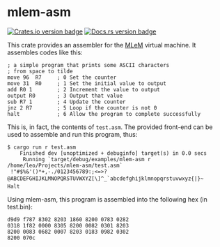 # mlem-asm

[![Crates.io version badge](https://img.shields.io/crates/v/mlem-asm.svg)](https://crates.io/crates/mlem-asm)
[![Docs.rs version badge](https://docs.rs/mlem-asm/badge.svg)](https://docs.rs/mlem-asm/)

This crate provides an assembler for the [MLeM](https://github.com/leotindall/mlem) virtual machine.
It assembles codes like this:

```
; a simple program that prints some ASCII characters
; from space to tilde
move 96  R7     ; 0 Set the counter
move 31  R0     ; 1 Set the initial value to output
add R0 1        ; 2 Increment the value to output
output R0       ; 3 Output that value
sub R7 1        ; 4 Update the counter
jnz 2 R7        ; 5 Loop if the counter is not 0
halt            ; 6 Allow the program to complete successfully
```

This is, in fact, the contents of `test.asm`. The provided front-end can be used to
assemble and run this program, thus:

```
$ cargo run r test.asm
    Finished dev [unoptimized + debuginfo] target(s) in 0.0 secs
     Running `target/debug/examples/mlem-asm r /home/leo/Projects/mlem-asm/test.asm`
 !"#$%&'()*+,-./0123456789:;<=>?@ABCDEFGHIJKLMNOPQRSTUVWXYZ[\]^_`abcdefghijklmnopqrstuvwxyz{|}~
Halt
```

Using mlem-asm, this program is assembled into the following hex (in test.bin):

```
d9d9 f787 8302 8203 1860 8200 0783 0282 
0318 1f82 0000 8305 8200 0082 0301 8203
8200 0083 0682 0007 8203 0183 0982 0302
8200 070c
```


